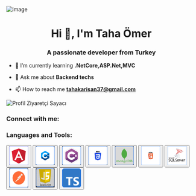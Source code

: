 ![image](https://github.com/user-attachments/assets/e358240c-39fe-4fb8-95a8-acc29a5ccfb2)<h1 align="center">Hi 👋, I'm Taha Ömer</h1>
<h3 align="center">A passionate developer from Turkey</h3>

- 🌱 I’m currently learning **.NetCore,ASP.Net,MVC**

- 💬 Ask me about **Backend techs**

- 📫 How to reach me **tahakarisan37@gmail.com**

![Profil Ziyaretçi Sayacı](https://komarev.com/ghpvc/?username=tahakarisan&color=red)

<h3 align="left">Connect with me:</h3>
<p align="left">
</p>
<h3 align="left">Languages and Tools:</h3>
<p align="left">
  <button href="https://git-scm.com/" target="_blank" rel="noreferrer" class="icon-button">
         <img src="https://github.com/tahakarisan/tahakarisan/blob/main/Untitled.png" alt="Angular" width="50" height="50">
  </button>
  <button href="https://git-scm.com/" target="_blank" rel="noreferrer" class="icon-button">
    <img src="https://github.com/tahakarisan/tahakarisan/blob/main/cpp.png" alt="C++" width="50" height="50">
   </button>
   <button href="https://git-scm.com/" target="_blank" rel="noreferrer" class="icon-button">
     <img src="https://github.com/tahakarisan/tahakarisan/blob/main/githubc%23.png" alt="C#" width="50" height="50">
   </button>
   <button href="https://git-scm.com/" target="_blank" rel="noreferrer" class="icon-button">
     <img src="https://github.com/tahakarisan/tahakarisan/blob/main/css.png" alt="CSS" width="50" height="50">
   </button>
   <button href="https://git-scm.com/" target="_blank" rel="noreferrer" class="icon-button">
     <img src="https://github.com/tahakarisan/tahakarisan/blob/main/mongo.png" alt="MongoDB" width="50" height="50">
   </button>
   <button href="https://git-scm.com/" target="_blank" rel="noreferrer" class="icon-button">
     <img src="https://github.com/tahakarisan/tahakarisan/blob/main/html-5.png" alt="HTML5" width="50" height="50">
   </button>
   <button href="https://git-scm.com/" target="_blank" rel="noreferrer" class="icon-button">
     <img src="https://github.com/tahakarisan/tahakarisan/blob/main/ms-sql.png" alt="MSSQL" width="50" height="50">
   </button>
   <button href="https://git-scm.com/" target="_blank" rel="noreferrer" class="icon-button">
     <img src="https://github.com/tahakarisan/tahakarisan/blob/main/Untitled (1).png" alt="Postman" width="50" height="50">
   </button>
   <button href="https://git-scm.com/" target="_blank" rel="noreferrer" class="icon-button">
     <img src="https://github.com/tahakarisan/tahakarisan/blob/main/javascr.png" alt="JavaScript" width="50" height="50">
   </button>
   <button href="https://git-scm.com/" target="_blank" rel="noreferrer" class="icon-button">
     <img src="https://github.com/tahakarisan/tahakarisan/blob/main/Typescript.svg 1.png" alt="TypeScript" width="50" height="50">
   </button>
</p>
